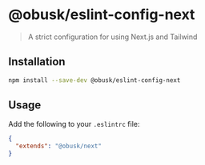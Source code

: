 # @obusk/eslint-config-next

> A strict configuration for using Next.js and Tailwind

## Installation

```bash
npm install --save-dev @obusk/eslint-config-next
```

## Usage

Add the following to your `.eslintrc` file:

```json
{
  "extends": "@obusk/next"
}
```